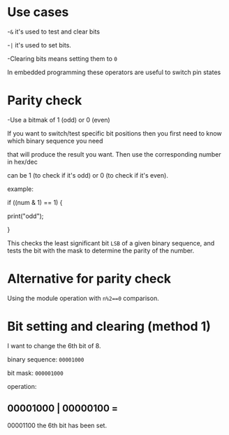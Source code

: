 # Use cases

-`&` it's used to test and clear bits

-`|` it's used to set bits.

-Clearing bits means setting them to `0`

In embedded programming these operators are useful to switch pin states

# Parity check

-Use a bitmak of 1 (odd) or 0 (even) 

If you want to switch/test specific bit positions then you first need to know which binary sequence you need

that will produce the result you want. Then use the corresponding number in hex/dec

can be 1 (to check if it's odd) or 0 (to check if it's even).

example:

if ((num & 1) == 1) {

  print("odd");
  
  }

This checks the least significant bit `LSB` of a given binary sequence, and tests the bit with the mask to determine
the parity of the number.

# Alternative for parity check
Using the module operation with `n%2==0` comparison.


# Bit setting and clearing (method 1)

I want to change the 6th bit of 8.

binary sequence: `00001000`

bit mask: `000001000`

operation:

00001000 |
00000100 =
--------
00001100 the 6th bit has been set.
